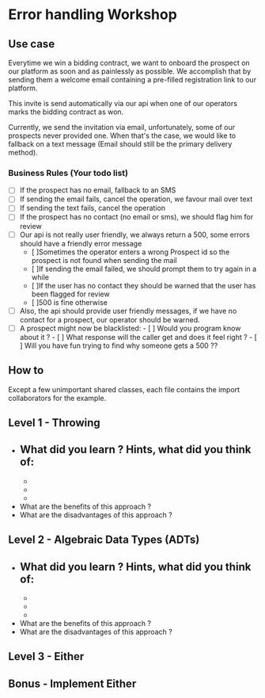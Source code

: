# Error handling Workshop

## Use case
Everytime we win a bidding contract, we want to onboard the prospect on our platform as soon and as painlessly as possible.
We accomplish that by sending them a welcome email containing a pre-filled registration link to our platform.

This invite is send automatically via our api when one of our operators marks the bidding contract as won.   

Currently, we send the invitation via email, unfortunately, some of our prospects never provided one.
When that's the case, we would like to fallback on a text message (Email should still be the primary delivery method). 

### Business Rules (Your todo list)
- [ ] If the prospect has no email, fallback to an SMS
- [ ] If sending the email fails, cancel the operation, we favour mail over text
- [ ] If sending the text fails, cancel the operation
- [ ] If the prospect has no contact (no email or sms), we should flag him for review
- [ ] Our api is not really user friendly, we always return a 500, some errors should have a friendly error message
     - [ ]Sometimes the operator enters a wrong Prospect id so the prospect is not found when sending the mail
     - [ ]If sending the email failed, we should prompt them to try again in a while
     - [ ]If the user has no contact they should be warned that the user has been flagged for review
     - [ ]500 is fine otherwise
- [ ] Also, the api should provide user friendly messages, if we have no contact for a prospect, 
     our operator should be warned.
- [ ] A prospect might now be blacklisted:
      - [ ] Would you program know about it ? 
      - [ ] What response will the caller get and does it feel right ?
      - [ ] Will you have fun trying to find why someone gets a 500 ??

## How to
Except a few unimportant shared classes, each file contains the import collaborators for the example. 

## Level 1 - Throwing
- What did you learn ? 
  Hints, what did you think of: 
  - 
  -
  -
  -
- What are the benefits of this approach ?
- What are the disadvantages of this approach ?

## Level 2 - Algebraic Data Types (ADTs)
- What did you learn ? 
  Hints, what did you think of: 
  - 
  -
  -
  -
- What are the benefits of this approach ?
- What are the disadvantages of this approach ?

## Level 3 - Either
## Bonus - Implement Either






